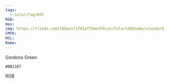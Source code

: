 ```yaml
---
tags:
  - Color/Tag/NTC
RGB:
Hex:
img: https://filedn.com/l0hpzxl1f01yT7GHxtF8cyk/Color%20Snake/standard_csv_to_svg/0B1107.svg
CMYK:
HSL:
Name:
---
```

Gordons Green
```palette
#0B1107
```
RGB
